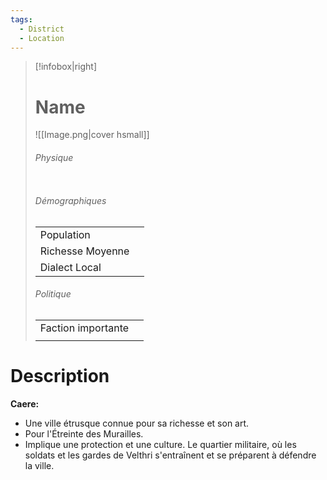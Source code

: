 ```yaml
---
tags:
  - District
  - Location
---
```


> [!infobox|right]
> # Name
> ![[Image.png|cover hsmall]]
> ###### Physique
> |||
> | ---- | ---- |
> ###### Démographiques
> |||
> |---- | ---- |
> |Population||
> |Richesse Moyenne||
> |Dialect Local||
> ###### Politique
> |||
> |----|-----|
> |Faction importante||
> |||

# Description
**Caere:**

- Une ville étrusque connue pour sa richesse et son art.
- Pour l'Étreinte des Murailles.
- Implique une protection et une culture.
Le quartier militaire, où les soldats et les gardes de Velthri s'entraînent et se préparent à défendre la ville.